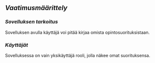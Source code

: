 ## *Vaatimusmäärittely*

### *Sovelluksen tarkoitus*

Sovelluksen avulla käyttäjä voi pitää kirjaa omista opintosuorituksistaan. 

### *Käyttäjät*
Sovelluksessa on vain yksikäyttäjä rooli, jolla näkee omat suorituksensa.


